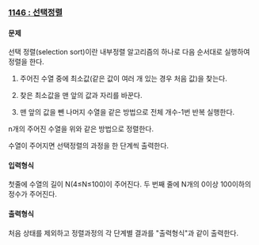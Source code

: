 ### [1146 : 선택정렬](http://www.jungol.co.kr/bbs/board.php?bo_table=pbank&wr_id=426&sca=2070)

#### 문제

선택 정렬(selection sort)이란 내부정렬 알고리즘의 하나로 다음 순서대로 실행하여 정렬을 한다.

 

1. 주어진 수열 중에 최소값(같은 값이 여러 개 있는 경우 처음 값)을 찾는다.

2. 찾은 최소값을 맨 앞의 값과 자리를 바꾼다.

3. 맨 앞의 값을 뺀 나머지 수열을 같은 방법으로 전체 개수-1번 반복 실행한다.


n개의 주어진 수열을 위와 같은 방법으로 정렬한다.

수열이 주어지면 선택정렬의 과정을 한 단계씩 출력한다.​ 

#### 입력형식

첫줄에 수열의 길이 N(4≤N≤100)이 주어진다. 두 번째 줄에 N개의 0이상 100이하의 정수가 주어진다.

#### 출력형식

처음 상태를 제외하고 정렬과정의 각 단계별 결과를 "출력형식"과 같이 출력한다.
